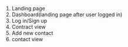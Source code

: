 1. Landing page
1. Dashboard(landing page after user logged in)
1. Log in/Sign up
1. Contract view
1. Add new contact
1. contact view
